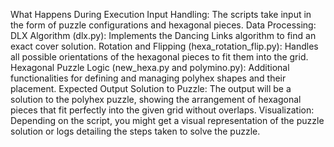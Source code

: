 What Happens During Execution
Input Handling: The scripts take input in the form of puzzle configurations and hexagonal pieces.
Data Processing:
DLX Algorithm (dlx.py): Implements the Dancing Links algorithm to find an exact cover solution.
Rotation and Flipping (hexa_rotation_flip.py): Handles all possible orientations of the hexagonal pieces to fit them into the grid.
Hexagonal Puzzle Logic (new_hexa.py and polymino.py): Additional functionalities for defining and managing polyhex shapes and their placement.
Expected Output
Solution to Puzzle: The output will be a solution to the polyhex puzzle, showing the arrangement of hexagonal pieces that fit perfectly into the given grid without overlaps.
Visualization: Depending on the script, you might get a visual representation of the puzzle solution or logs detailing the steps taken to solve the puzzle.
